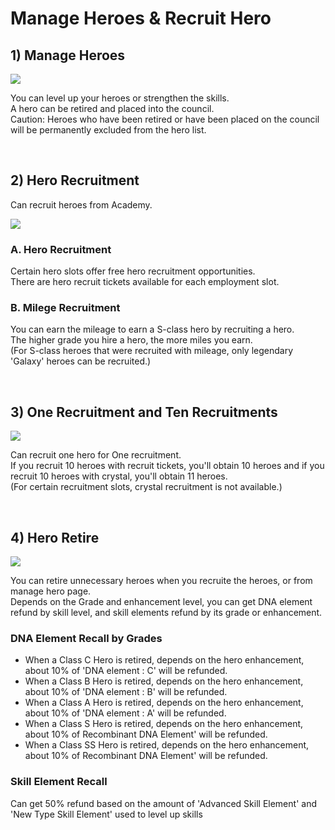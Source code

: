 # Manage Heroes & Recruit Hero

## 1) Manage Heroes

![](http://d3bbxo4nelobc3.cloudfront.net/html/img/help/104_001_Manage_Heroes.jpg)

You can level up your heroes or strengthen the skills.<br>
A hero can be retired and placed into the council.<br>
Caution: Heroes who have been retired or have been placed on the council will be permanently excluded from the hero list.

<br>

## 2) Hero Recruitment

Can recruit heroes from Academy.

![](http://d3bbxo4nelobc3.cloudfront.net/html/img/help/104_002_Recruit_Hero.jpg)


### A. Hero Recruitment

Certain hero slots offer free hero recruitment opportunities.<br>
There are hero recruit tickets available for each employment slot.

### B. Milege Recruitment

You can earn the mileage to earn a S-class hero by recruiting a hero.<br>
The higher grade you hire a hero, the more miles you earn.<br>
(For S-class heroes that were recruited with mileage, only legendary 'Galaxy' heroes can be recruited.)

<br>

## 3) One Recruitment and Ten Recruitments

![](http://d3bbxo4nelobc3.cloudfront.net/html/img/help/104_003_Recruit_Type.jpg)

Can recruit one hero for One recruitment.<br>
If you recruit 10 heroes with recruit tickets, you'll obtain 10 heroes and if you recruit 10 heroes with crystal, you'll obtain 11 heroes.<br>
(For certain recruitment slots, crystal recruitment is not available.)

<br>

## 4) Hero Retire

![](http://d3bbxo4nelobc3.cloudfront.net/html/img/help/104_004_Retire.jpg)

You can retire unnecessary heroes when you recruite the heroes, or from manage hero page.<br>
Depends on the Grade and enhancement level, you can get DNA element refund by skill level, and skill elements refund by its grade or enhancement.

### DNA Element Recall by Grades

- When a Class C Hero is retired, depends on the hero enhancement, about 10% of 'DNA element : C' will be refunded.
- When a Class B Hero is retired, depends on the hero enhancement, about 10% of 'DNA element : B' will be refunded.
- When a Class A Hero is retired, depends on the hero enhancement, about 10% of 'DNA element : A' will be refunded.
- When a Class S Hero is retired, depends on the hero enhancement, about 10% of Recombinant DNA Element' will be refunded.
- When a Class SS Hero is retired, depends on the hero enhancement, about 10% of Recombinant DNA Element' will be refunded.

### Skill Element Recall

Can get 50% refund based on the amount of 'Advanced Skill Element' and 'New Type Skill Element' used to level up skills